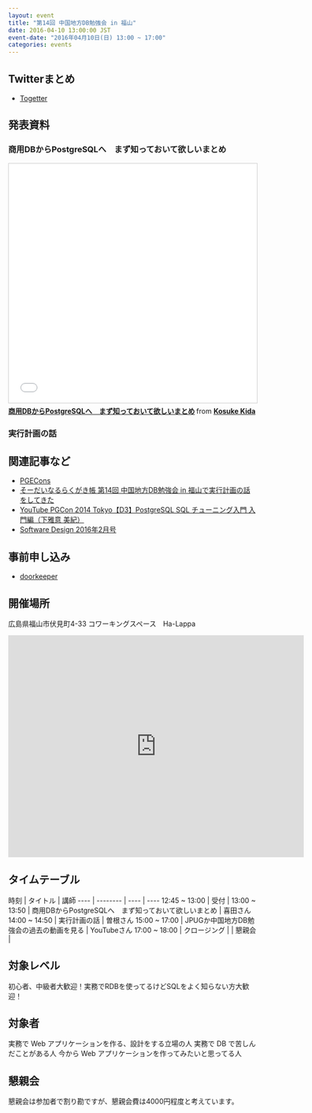 ```yaml
---
layout: event
title: "第14回 中国地方DB勉強会 in 福山"
date: 2016-04-10 13:00:00 JST
event-date: "2016年04月10日(日) 13:00 ~ 17:00"
categories: events
---
```


## Twitterまとめ
* [Togetter](http://togetter.com/li/963257)

## 発表資料

### 商用DBからPostgreSQLへ　まず知っておいて欲しいまとめ

<iframe src="//www.slideshare.net/slideshow/embed_code/key/u8T5LEPpSd12kB" width="595" height="485" frameborder="0" marginwidth="0" marginheight="0" scrolling="no" style="border:1px solid #CCC; border-width:1px; margin-bottom:5px; max-width: 100%;" allowfullscreen> </iframe> <div style="margin-bottom:5px"> <strong> <a href="//www.slideshare.net/kkida85/dbpostgresql" title="商用DBからPostgreSQLへ　まず知っておいて欲しいまとめ" target="_blank">商用DBからPostgreSQLへ　まず知っておいて欲しいまとめ</a> </strong> from <strong><a href="//www.slideshare.net/kkida85" target="_blank">Kosuke Kida</a></strong> </div>

### 実行計画の話

<script async class="speakerdeck-embed" data-id="0c3aaca894aa4c8a932b79e393ae6d8e" data-ratio="1.33333333333333" src="//speakerdeck.com/assets/embed.js"></script>


## 関連記事など

* [PGECons](https://www.pgecons.org/)
* [そーだいなるらくがき帳 第14回 中国地方DB勉強会 in 福山で実行計画の話をしてきた](http://soudai1025.blogspot.jp/2016/05/14-db-in-chugokudb.html)
* [YouTube PGCon 2014 Tokyo【D3】PostgreSQL SQL チューニング入門 入門編（下雅意 美紀）](https://www.youtube.com/watch?v=gxsBi-6ub3k&nohtml5=False)
* [Software Design 2016年2月号](http://gihyo.jp/magazine/SD/archive/2016/201602)

## 事前申し込み

* [doorkeeper](https://dbstudychugoku.doorkeeper.jp/events/41097)


## 開催場所　
広島県福山市伏見町4-33 コワーキングスペース　Ha-Lappa
<iframe src="https://www.google.com/maps/embed?pb=!1m18!1m12!1m3!1d3288.57542116266!2d133.3617905152266!3d34.48829358048958!2m3!1f0!2f0!3f0!3m2!1i1024!2i768!4f13.1!3m3!1m2!1s0x0%3A0x0!2zMzTCsDI5JzE3LjkiTiAxMzPCsDIxJzUwLjMiRQ!5e0!3m2!1sja!2sjp!4v1457926730091" width="600" height="450" frameborder="0" style="border:0" allowfullscreen></iframe>

## タイムテーブル

時刻 | タイトル | 講師
---- | -------- | ---- | ----
12:45 ~ 13:00 | 受付 |
13:00 ~ 13:50 | 商用DBからPostgreSQLへ　まず知っておいて欲しいまとめ  | 喜田さん
14:00 ~ 14:50 | 実行計画の話 	| 曽根さん
15:00 ~ 17:00 | JPUGか中国地方DB勉強会の過去の動画を見る | YouTubeさん
17:00 ~ 18:00 | クロージング |
              | 懇親会 |

## 対象レベル

初心者、中級者大歓迎！実務でRDBを使ってるけどSQLをよく知らない方大歓迎！

## 対象者

実務で Web アプリケーションを作る、設計をする立場の人
実務で DB で苦しんだことがある人
今から Web アプリケーションを作ってみたいと思ってる人

## 懇親会

懇親会は参加者で割り勘ですが、懇親会費は4000円程度と考えています。
